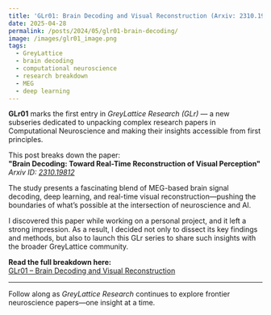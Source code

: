 ```yaml
---
title: 'GLr01: Brain Decoding and Visual Reconstruction (Arxiv: 2310.19812)'
date: 2025-04-28
permalink: /posts/2024/05/glr01-brain-decoding/
image: /images/glr01_image.png
tags:
  - GreyLattice
  - brain decoding
  - computational neuroscience
  - research breakdown
  - MEG
  - deep learning
---
```


**GLr01** marks the first entry in *GreyLattice Research (GLr)* — a new subseries dedicated to unpacking complex research papers in Computational Neuroscience and making their insights accessible from first principles.

This post breaks down the paper:  
**"Brain Decoding: Toward Real-Time Reconstruction of Visual Perception"**  
*Arxiv ID: [2310.19812](https://arxiv.org/abs/2310.19812)*

The study presents a fascinating blend of MEG-based brain signal decoding, deep learning, and real-time visual reconstruction—pushing the boundaries of what’s possible at the intersection of neuroscience and AI.

I discovered this paper while working on a personal project, and it left a strong impression. As a result, I decided not only to dissect its key findings and methods, but also to launch this GLr series to share such insights with the broader GreyLattice community.

**Read the full breakdown here:**  
[GLr01 – Brain Decoding and Visual Reconstruction](https://greylattice.substack.com/p/glr01)

---

Follow along as *GreyLattice Research* continues to explore frontier neuroscience papers—one insight at a time.
